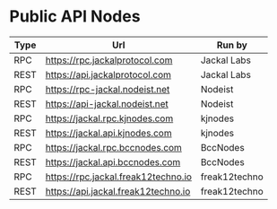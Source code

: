 # Public API Nodes

| Type | Url                                 | Run by        |
|------|-------------------------------------|---------------|
| RPC  | https://rpc.jackalprotocol.com      | Jackal Labs   |
| REST | https://api.jackalprotocol.com      | Jackal Labs   |
| RPC  | https://rpc-jackal.nodeist.net      | Nodeist       |
| REST | https://api-jackal.nodeist.net      | Nodeist       |
| RPC  | https://jackal.rpc.kjnodes.com      | kjnodes       |
| REST | https://jackal.api.kjnodes.com      | kjnodes       |
| RPC  | https://jackal.rpc.bccnodes.com     | BccNodes      |
| REST | https://jackal.api.bccnodes.com     | BccNodes      |
| RPC  | https://rpc.jackal.freak12techno.io | freak12techno |
| REST | https://api.jackal.freak12techno.io | freak12techno |